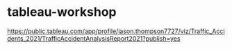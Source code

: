 # tableau-workshop

https://public.tableau.com/app/profile/jason.thompson7727/viz/Traffic_Accidents_2021/TrafficAccidentAnalysisReport2021?publish=yes